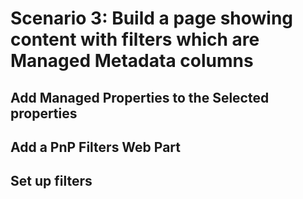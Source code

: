 
# Scenario 3: Build a page showing content with filters which are Managed Metadata columns

## Add Managed Properties to the Selected properties

## Add a PnP Filters Web Part

## Set up filters
